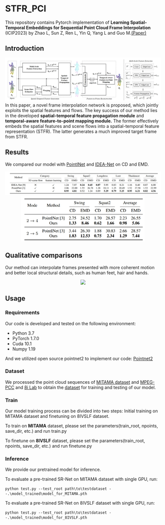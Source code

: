 # STFR_PCI
This repository contains Pytorch implementation of **Learning Spatial-Temporal Embeddings for Sequential Point Cloud Frame Interpolation** (ICIP2023) by Zhao L, Sun Z, Ren L, Yin Q, Yang L and Guo M.[(Paper)](https://ieeexplore.ieee.org/document/10221958)
## Introduction
![Pipeline](./fig/pipeline.png) 
In this paper, a novel frame interpolation network is proposed, which jointly exploits the spatial features and flows. The key success of our method lies in the developed **spatial-temporal feature propagation module** and **temporal-aware feature-to-point mapping module.** The former effectively embeds the spatial features and scene flows into a spatial-temporal feature representation (STFR). The latter generates a much improved target frame from STFR.

## Results
We compared our model with [PointINet](https://www.engineeringvillage.com/app/doc/?docid=cpx_32d64213180f209ab7cM76fe10178163134&pageSize=25&index=1&searchId=9beda5bd86214bb1a5cc12b1f41269ff&resultsCount=2&usageZone=resultslist&usageOrigin=searchresults&searchType=Quick) and [IDEA-Net](https://ieeexplore.ieee.org/document/9880149) on CD and EMD.
<div align="center">
<img src="./fig/Compare.png"  width = "800" />
</div>

<div align="center">
<img src="./fig/Compare2.png"  width = "400" />
</div>

## Qualitative comparisons
Our method can interpolate frames presented with more coherent motion and better local structural details, such as human feet, hair and hands.
<div align="center">
<img src="./fig/cmpare3.png"  width = "800" />
</div>

## Usage
### Requirements
Our code is developed and tested on the following environment:

* Python 3.7
* PyTorch 1.7.0
* Cuda 10.1
* Numpy 1.19

And we utilized open source pointnet2 to implement our code: [Pointnet2](https://github.com/sshaoshuai/Pointnet2.PyTorch/issues)

### Dataset

We processed the point cloud sequences of [MITAMA dataset](https://ieeexplore.ieee.org/document/9880149) and [MPEG-PCC](https://mpeg-pcc.org/index.php/pcc-content-database/) and [8i Lab](http://plenodb.jpeg.org/pc/8ilabs/) to obtain the [dataset](https://pan.baidu.com/s/1TndzM3W2ZAFp8bH0E_5QzA?pwd=zfym) for training and testing of our model.

### Train
Our model training process can be divided into two steps: Initial training on MITAMA dataset and finetuning on 8IVSLF dataset.

To train on **MITAMA** dataset, please set the parameters(train_root, npoints, save_dir, etc.) and run train.py

To finetune on **8IVSLF** dataset, please set the parameters(train_root, npoints, save_dir, etc.) and run finetune.py

### Inference
We provide our pretrained model for inference. 

To evaluate a pre-trained SR-Net on MITAMA dataset with single GPU, run:
```[python]
python test.py --test_root path\to\testdataset --.\model_trained\model_for_MITAMA.pth 
```
To evaluate a pre-trained SR-Net on 8IVSLF dataset with single GPU, run:
```[python]
python test.py --test_root path\to\testdataset --.\model_trained\model_for_8IVSLF.pth
```



